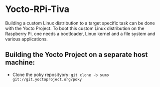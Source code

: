 # Yocto-RPi-Tiva
Building a custom Linux distribution to a target specific task can be done with the Yocto Project. To boot this custom Linux distribution on the Raspberry Pi, one needs a bootloader, Linux kernel and a file system and various applications.

## Building the Yocto Project on a separate host machine:
* Clone the poky reposityory: `git clone -b sumo git://git.yoctoproject.org/poky`
